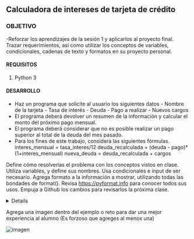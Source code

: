 
## Calculadora de intereses de tarjeta de crédito

### OBJETIVO

-Reforzar los aprendizajes de la sesión 1 y  aplicarlos al proyecto final. Trazar requerimientos, así como utilizar los conceptos de variables, condicionales, cadenas de texto y formatos en su proyecto personal.
#### REQUISITOS

1. Python 3

#### DESARROLLO

- Haz un programa que solicite al usuario los siguientes datos
        - Nombre de la tarjeta
        - Tasa de interés
        - Deuda
        - Pago a realizar
        - Nuevos cargos
- El programa deberá devolver un resumen de la información y calcular el monto del próximo pago mensual.
- El programa deberá considerar que no es posible realizar un pago superior al total de la deuda del mes pasado.
- Para los fines de este trabajo, considera las siguientes fórmulas.
        interes_mensual = tasa_interes/12
        deuda_recalculada = (deuda - pago)*(1+interes_mensual)
        nueva_deuda = deuda_recalculada + cargos

Define cómo resolverías el problema con los conceptos vistos en clase.
Utiliza variables, y define sus nombres. Usa condicionales e input de ser necesario.
Agrega formato a la información a mostrar, utilizando todas las bondades de format(). 
Revisa https://pyformat.info para conocer todos sus usos.
Empuja a Github los cambios para revisarlos la próxima clase.

<details>

        <summary>Solucion</summary>
        <p> Agrega aqui la solucion</p>
        <p>Recuerda! escribe cada paso para desarrollar la solución del ejemplo o reto </p>
</details>

Agrega una imagen dentro del ejemplo o reto para dar una mejor experiencia al alumno (Es forzoso que agreges al menos una)

![imagen](https://picsum.photos/200/300)





